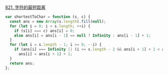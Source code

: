 [821. 字符的最短距离](https://leetcode.cn/problems/shortest-distance-to-a-character/description/)

```javascript
var shortestToChar = function (s, c) {
  const ans = new Array(s.length).fill(null);
  for (let i = 0; i < s.length; ++i) {
    if (s[i] === c) ans[i] = 0;
    else ans[i] = ans[i - 1] == null ? Infinity : ans[i - 1] + 1;
  }
  for (let i = s.length - 1; i >= 0; --i) {
    if (ans[i] === Infinity || (i <= s.length - 2 && ans[i + 1] + 1 < ans[i]))
      ans[i] = ans[i + 1] + 1;
  }
  return ans;
};
```